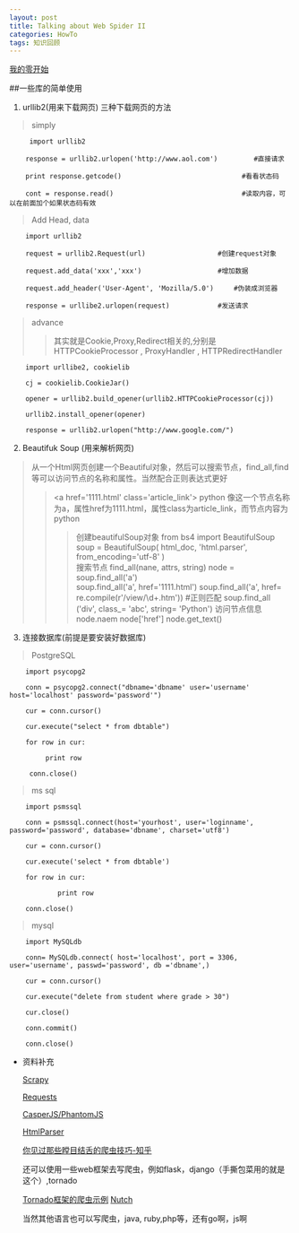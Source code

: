 ```yaml
---
layout: post
title: Talking about Web Spider II
categories: HowTo
tags: 知识回顾
---
```


[我的零开始](http://iami.xyz/Python-Web-Spider-I)

##一些库的简单使用
1. urllib2(用来下载网页)
三种下载网页的方法
>simply

         import urllib2
        
        response = urllib2.urlopen('http://www.aol.com')         #直接请求
        
        print response.getcode()                              #看看状态码

        cont = response.read()                                #读取内容，可以在前面加个如果状态码有效
> Add Head, data

        import urllib2
        
        request = urllib2.Request(url)                  #创建request对象
        
        request.add_data('xxx','xxx')                   #增加数据
        
        request.add_header('User-Agent', 'Mozilla/5.0')     #伪装成浏览器
        
        response = urllibe2.urlopen(request)            #发送请求
>advance
>>其实就是Cookie,Proxy,Redirect相关的,分别是HTTPCookieProcessor , ProxyHandler , HTTPRedirectHandler 

        import urllibe2, cookielib
        
        cj = cookielib.CookieJar()
        
        opener = urllib2.build_opener(urllib2.HTTPCookieProcessor(cj))
        
        urllib2.install_opener(opener)
        
        response = urllib2.urlopen("http://www.google.com/")
        
        
        
2. Beautifuk Soup (用来解析网页)      
>从一个Html网页创建一个Beautiful对象，然后可以搜索节点，find_all,find等可以访问节点的名称和属性。当然配合正则表达式更好
>> \<a href='1111.html' class='article_link'> python </a> 像这一个节点名称为a，属性href为1111.html，属性class为article_link，而节点内容为python
>>>创建beautifulSoup对象
        from bs4 import BeautifulSoup    
        soup = BeautifulSoup( html_doc,  'html.parser', from_encoding='utf-8' )      
>>>搜索节点
        find_all(nane, attrs, string)
        node = soup.find_all('a')     
        soup.find_all('a', href='1111.html')
        soup.find_all('a', href= re.compile(r'/view/\d+\.htm'))     #正则匹配
        soup.find_all ('div', class_= 'abc', string= 'Python')
>>>访问节点信息
        node.naem
        node['href']
        node.get_text()
        
        
3. 连接数据库(前提是要安装好数据库)
>PostgreSQL

        import psycopg2  
        
        conn = psycopg2.connect("dbname='dbname' user='username' host='localhost' password='password'")  

        cur = conn.cursor()  
        
        cur.execute("select * from dbtable")  
        
        for row in cur:  
        
             print row 
        
         conn.close() 
>ms sql

        import psmssql  

        conn = psmssql.connect(host='yourhost', user='loginname', password='password', database='dbname', charset='utf8')  
        
        cur = conn.cursor()  
        
        cur.execute('select * from dbtable')  
        
        for row in cur:  

                print row 
        
        conn.close() 
>mysql

        import MySQLdb

        conn= MySQLdb.connect( host='localhost', port = 3306, user='username', passwd='password', db ='dbname',)
        
        cur = conn.cursor()
        
        cur.execute("delete from student where grade > 30")
        
        cur.close()

        conn.commit()
        
        conn.close()
        
+ 资料补充

    [Scrapy](http://scrapy.org/)

    [Requests](http://www.python-requests.org/)

    [CasperJS/PhantomJS](http://casperjs.org)
    
    [HtmlParser](https://docs.python.org/3/library/html.parser.html)
    
    [你见过那些瞠目结舌的爬虫技巧-知乎](http://www.zhihu.com/question/38192299)
    
    还可以使用一些web框架去写爬虫，例如flask，django（手撕包菜用的就是这个）,tornado
    
    [Tornado框架的爬虫示例](http://www.tornadoweb.org/en/stable/guide/queues.html)
    [Nutch](http://nutch.apache.org/)
    
    当然其他语言也可以写爬虫，java, ruby,php等，还有go啊，js啊
        